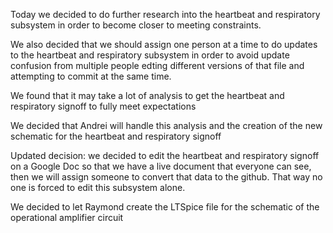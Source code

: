 Today we decided to do further research into the heartbeat and respiratory subsystem in order to become closer to meeting constraints.

We also decided that we should assign one person at a time to do updates to the heartbeat and respiratory subsystem in order to avoid update confusion from multiple people edting different versions of that file and attempting to commit at the same time.

We found that it may take a lot of analysis to get the heartbeat and respiratory signoff to fully meet expectations

We decided that Andrei will handle this analysis and the creation of the new schematic for the heartbeat and respiratory signoff

Updated decision: we decided to edit the heartbeat and respiratory signoff on a Google Doc so that we have a live document that everyone can see, then we will assign someone to convert that data to the github. That way no one is forced to edit this subsystem alone.

We decided to let Raymond create the LTSpice file for the schematic of the operational amplifier circuit
